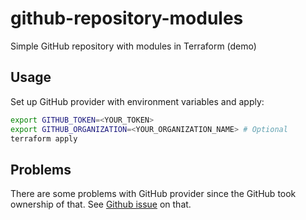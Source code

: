 # github-repository-modules

Simple GitHub repository with modules in Terraform (demo)

## Usage

Set up GitHub provider with environment variables and apply:

```bash
export GITHUB_TOKEN=<YOUR_TOKEN>
export GITHUB_ORGANIZATION=<YOUR_ORGANIZATION_NAME> # Optional
terraform apply
```

## Problems

There are some problems with GitHub provider since the GitHub took ownership of that.
See [Github issue](https://github.com/integrations/terraform-provider-github/issues/652) on that.

